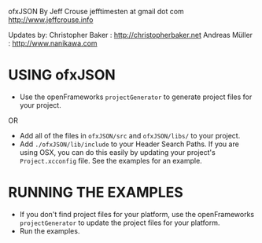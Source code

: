 ofxJSON
By Jeff Crouse
jefftimesten at gmail dot com
http://www.jeffcrouse.info

Updates by:
Christopher Baker : http://christopherbaker.net
Andreas Müller : http://www.nanikawa.com

USING ofxJSON
============================================

- Use the openFrameworks `projectGenerator` to generate project files for your project.

OR

- Add all of the files in `ofxJSON/src` and `ofxJSON/libs/` to your project.
- Add `./ofxJSON/lib/include` to your Header Search Paths.  If you are using OSX, you can do this easily by updating your project's `Project.xcconfig` file.  See the examples for an example.

RUNNING THE EXAMPLES
============================================

- If you don't find project files for your platform, use the openFrameworks `projectGenerator` to update the project files for your platform.
- Run the examples.
